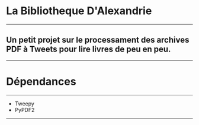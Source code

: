 # La Bibliotheque D'Alexandrie
---
## Un petit projet sur le processament des archives PDF à Tweets pour lire livres de peu en peu.
---
# Dépendances
---
- Tweepy
- PyPDF2
---